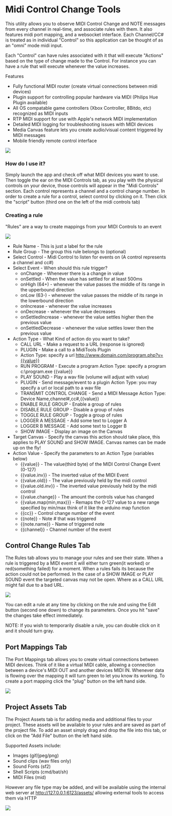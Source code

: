 # Midi Control Change Tools #

This utility allows you to observe MIDI Control Change and NOTE messages from every channel in real-time, and associate rules with them. It also features midi port mapping, and a websocket interface. Each Channel/CC# is treated as in individual "Control" so this application can be thought of as an "omni" mode midi input.

Each "Control" can have rules associated with it that will execute "Actions" based on the type of change made to the Control. For instance you can have a rule that will execute whenever the value increases. 

Features
 - Fully functional MIDI router (create virtual connections between midi devices)
 - Plugin support for controlling popular hardware via MIDI (Philips Hue Plugin available)
 - All OS compatable game controllers (Xbox Controller, 8Bitdo, etc) recognized as MIDI inputs
 - RTP MIDI support for use with Apple's network MIDI implementation
 - Detailed MIDI logging for troubleshooting issues with MIDI devices
 - Media Canvas feature lets you create audio/visual content triggered by MIDI messages
 - Mobile friendly remote control interface

![](https://openstatic.org/projects/miditools/img/miditools10.png)

### How do I use it? ###
Simply launch the app and check off what MIDI devices you want to use. Then toggle the ear on the MIDI Controls tab, as you play with the physical controls on your device, those controls will appear in the "Midi Controls" section. Each control represents a channel and a control change number. In order to create a rule for a control, select control by clicking on it. Then click the "script" button (third one on the left of the midi controls tab)

### Creating a rule ###
"Rules" are a way to create mappings from your MIDI Controls to an event 

![](https://openstatic.org/projects/miditools/img/rule6.png)

- Rule Name - This is just a label for the rule
- Rule Group - The group this rule belongs to (optional)
- Select Control - Midi Control to listen for events on (A control represents a channel and cc#)
- Select Event - When should this rule trigger?
	- onChange - Whenever there is a change in value
	- onSettled - When the value has settled for at least 500ms
	- onHigh (64+) - whenever the value passes the middle of its range in the upperbound direction
	- onLow (63-) - whenever the value passes the middle of its range in the lowerbound direction
	- onIncrease - whenever the value increases
	- onDecrease - whenever the value decreases
	- onSettledIncrease - whenever the value settles higher then the previous value
	- onSettledDecrease - whenever the value settles lower then the previous value
- Action Type - What Kind of action do you want to take?
	- CALL URL - Make a request to a URL (response is ignored)
	- PLUGIN - Make a call to a MidiTools Plugin
	- Action Type: specify a url http://www.domain.com/program.php?v={{value}}
	- RUN PROGRAM - Execute a program
	  Action Type: specify a program c:\program.exe {{value}}
	- PLAY SOUND - Play a wav file (volume will adjust with value)
	- PLUGIN - Send message/event to a plugin
	  Action Type: you may specify a url or local path to a wav file
	- TRANSMIT CONTROL CHANGE - Send a MIDI Message
	  Action Type: Device Name,channel#,cc#,{{value}}
	- ENABLE RULE GROUP - Enable a group of rules
	- DISABLE RULE GROUP - Disable a group of rules
	- TOGGLE RULE GROUP - Toggle a group of rules
	- LOGGER A MESSAGE - Add some text to Logger A
	- LOGGER B MESSAGE - Add some text to Logger B
	- SHOW IMAGE - Display an image on the Canvas
- Target Canvas - Specify the canvas this action should take place, this applies to PLAY SOUND and SHOW IMAGE. Canvas names can be made up on the fly!
- Action Value - Specify the parameters to an Action Type (variables below)
	- {{value}} - The value(third byte) of the MIDI Control Change Event (0-127)
	- {{value.inv}} - The inverted value of the MIDI Event
	- {{value.old}} - The value previously held by the midi control
	- {{value.old.inv}} - The inverted value previously held by the midi control
	- {{value.change}} - The amount the controls value has changed
	- {{value.map(min,max)}} - Remaps the 0-127 value to a new range specified by min/max think of it like the arduino map function
	- {{cc}} - Control change number of the event
	- {{note}} - Note # that was triggered
	- {{note.name}} - Name of triggered note
	- {{channel}} - Channel number of the event

## Control Change Rules Tab ##

The Rules tab allows you to manage your rules and see their state. When a rule is triggered by a MIDI event it will either turn green(it worked) or red(something failed) for a moment. When a rules fails its because the action could not be performed. In the case of a SHOW IMAGE or PLAY SOUND event the targeted canvas may not be open. Where as a CALL URL might fail due to a bad URL.

![](https://openstatic.org/projects/miditools/img/rulestab.png)

You can edit a rule at any time by clicking on the rule and using the Edit button (second one down) to change its parameters. Once you hit "save" the changes take effect immediately.

NOTE: If you wish to temporarily disable a rule, you can double click on it and it should turn gray.

## Port Mappings Tab ##

The Port Mappings tab allows you to create virtual connections between MIDI devices. Think of it like a virtual MIDI cable, allowing a connection between a device's MIDI OUT and another devices MIDI IN. Whenever data is flowing over the mapping it will turn green to let you know its working. To create a port mapping click the "plug" button on the left hand side.

![](https://openstatic.org/projects/miditools/img/portmappings.png)

## Project Assets Tab ##

The Project Assets tab is for adding media and additional files to your project. These assets will be available to your rules and are saved as part of the project file. To add an asset simply drag and drop the file into this tab, or click on the "Add File" button on the left hand side.

Supported Assets include:
 - Images (gif/jpeg/png)
 - Sound clips (wav files only)
 - Sound Fonts (sf2)
 - Shell Scripts (cmd/bat/sh)
 - MIDI Files (mid)

 However any file type may be added, and will be available using the internal web server at http://127.0.0.1:6123/assets/ allowing external tools to access them via HTTP

![](https://openstatic.org/projects/miditools/img/projectassets.png)
